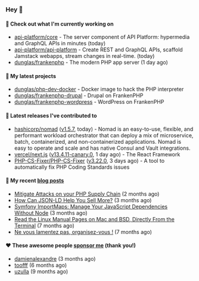 ### Hey 👋

#### 👷 Check out what I'm currently working on

- [api-platform/core](https://github.com/api-platform/core) - The server component of API Platform: hypermedia and GraphQL APIs in minutes (today)
- [api-platform/api-platform](https://github.com/api-platform/api-platform) - Create REST and GraphQL APIs, scaffold Jamstack webapps, stream changes in real-time. (today)
- [dunglas/frankenphp](https://github.com/dunglas/frankenphp) - The modern PHP app server (1 day ago)

#### 🌱 My latest projects

- [dunglas/php-dev-docker](https://github.com/dunglas/php-dev-docker) - Docker image to hack the PHP interpreter
- [dunglas/frankenphp-drupal](https://github.com/dunglas/frankenphp-drupal) - Drupal on FrankenPHP
- [dunglas/frankenphp-wordpress](https://github.com/dunglas/frankenphp-wordpress) - WordPress on FrankenPHP

#### 🔭 Latest releases I've contributed to

- [hashicorp/nomad](https://github.com/hashicorp/nomad) ([v1.5.7](https://github.com/hashicorp/nomad/releases/tag/v1.5.7), today) - Nomad is an easy-to-use, flexible, and performant workload orchestrator that can deploy a mix of microservice, batch, containerized, and non-containerized applications. Nomad is easy to operate and scale and has native Consul and Vault integrations.
- [vercel/next.js](https://github.com/vercel/next.js) ([v13.4.11-canary.0](https://github.com/vercel/next.js/releases/tag/v13.4.11-canary.0), 1 day ago) - The React Framework
- [PHP-CS-Fixer/PHP-CS-Fixer](https://github.com/PHP-CS-Fixer/PHP-CS-Fixer) ([v3.22.0](https://github.com/PHP-CS-Fixer/PHP-CS-Fixer/releases/tag/v3.22.0), 3 days ago) - A tool to automatically fix PHP Coding Standards issues

#### 📜 My recent [blog posts](https://dunglas.fr)

- [Mitigate Attacks on your PHP Supply Chain](https://dunglas.dev/2023/05/mitigate-attacks-on-your-php-supply-chain/) (2 months ago)
- [How Can JSON-LD Help You Sell More?](https://dunglas.dev/2023/04/how-can-json-ld-help-you-sell-more/) (3 months ago)
- [Symfony ImportMaps: Manage Your JavaScript Dependencies Without Node](https://dunglas.dev/2023/03/symfony-importmaps-manage-your-javascript-dependencies-without-node/) (3 months ago)
- [Read the Linux Manual Pages on Mac and BSD, Directly From the Terminal](https://dunglas.dev/2022/12/read-the-linux-manual-pages-on-mac-and-bsd-directly-from-the-terminal/) (7 months ago)
- [Ne vous lamentez pas, organisez-vous !](https://dunglas.dev/2022/12/ne-vous-lamentez-pas-organisez-vous/) (7 months ago)

#### ❤️ These awesome people [sponsor me](https://github.com/sponsors/dunglas) (thank you!)

- [damienalexandre](https://github.com/damienalexandre) (3 months ago)
- [toofff](https://github.com/toofff) (6 months ago)
- [uzulla](https://github.com/uzulla) (9 months ago)
